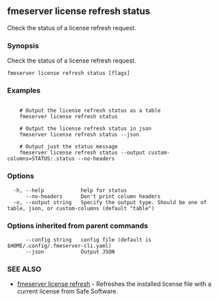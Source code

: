 ## fmeserver license refresh status

Check the status of a license refresh request.

### Synopsis

Check the status of a license refresh request.

```
fmeserver license refresh status [flags]
```

### Examples

```

	# Output the license refresh status as a table
	fmeserver license refresh status
	
	# Output the license refresh status in json
	fmeserver license refresh status --json
	
	# Output just the status message
	fmeserver license refresh status --output custom-columns=STATUS:.status --no-headers
```

### Options

```
  -h, --help            help for status
      --no-headers      Don't print column headers
  -o, --output string   Specify the output type. Should be one of table, json, or custom-columns (default "table")
```

### Options inherited from parent commands

```
      --config string   config file (default is $HOME/.config/.fmeserver-cli.yaml)
      --json            Output JSON
```

### SEE ALSO

* [fmeserver license refresh](fmeserver_license_refresh.md)	 - Refreshes the installed license file with a current license from Safe Software.

